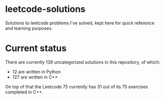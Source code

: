 # leetcode-solutions

Solutions to leetcode problems I've solved, kept here for quick reference and learning purposes.

# Current status

There are currently 139 uncategorized solutions in this repository, of which:

- 12 are written in Python
- 127 are written in C++

On top of that the Leetcode 75 currently has 31 out of its 75 exercises completed in C++.
